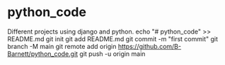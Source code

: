 # python_code
Different projects using django and python.
echo "# python_code" >> README.md
git init
git add README.md
git commit -m "first commit"
git branch -M main
git remote add origin https://github.com/B-Barnett/python_code.git
git push -u origin main
